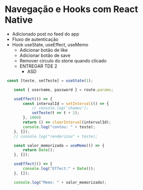 # Navegação e Hooks com React Native

- Adicionado post no feed do app
- Fluxo de autenticação
- Hook useState, useEffect, useMemo
  - Adicionar botão de like
  - Adicionar botão de save
  - Remover circulo do storie quando clicado
  - ENTREGAR TDE 2
    - ASD

```js
 const [teste, setTeste] = useState(1);

    const { username, password } = route.params;

    useEffect(() => {
        const intervalId = setInterval(() => {
            // console.log('chamou');
            setTeste(t => t + 1);
        }, 1000)
        return () => clearInterval(intervalId);
        console.log("contou: " + teste);
    }, []);
    // console.log("renderizou" + teste);

    const valor_memorizado = useMemo(() => {
        return Date();
    }, []);

    useEffect(() => {
        console.log("Effect:" + Date());
    }, []);

    console.log("Memo: " + valor_memorizado);
```
